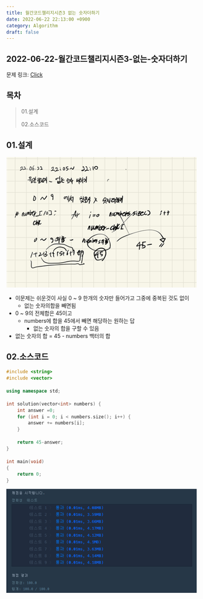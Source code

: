 ```yaml
---
title: 월간코드챌리지시즌3 없는 숫자더하기
date: 2022-06-22 22:13:00 +0900
category: Algorithm
draft: false
---
```


## 2022-06-22-월간코드챌리지시즌3-없는-숫자더하기

문제 링크:  [Click](https://programmers.co.kr/learn/courses/30/lessons/86051)

## 목차

> 01.설계
>
> 02.소스코드

## 01.설계

![image-20220622221509170](../../assets/img/post/2022-06-22-월간코드챌리지시즌3-없는-숫자더하기/image-20220622221509170.png)

- 이문제는 쉬운것이 사실 0 ~ 9 한개의 숫자만 들어가고 그중에 중복된 것도 없이
  - 없는 숫자의합을 빼면됨
- 0 ~ 9의 전체합은 45이고
  - numbers에 합을 45에서 빼면 해당하는 원하는 답
    - 없는 숫자의 합을 구할 수 있음
- 없는 숫자의 합 = 45 - numbers 백터의 합

## 02.소스코드

```c++
#include <string>
#include <vector>

using namespace std;

int solution(vector<int> numbers) {
	int answer =0;
	for (int i = 0; i < numbers.size(); i++) {
		answer += numbers[i];
	}

	return 45-answer;
}

int main(void)
{
	return 0;
}
```

![image-20220622221656757](../../assets/img/post/2022-06-22-월간코드챌리지시즌3-없는-숫자더하기/image-20220622221656757.png)

